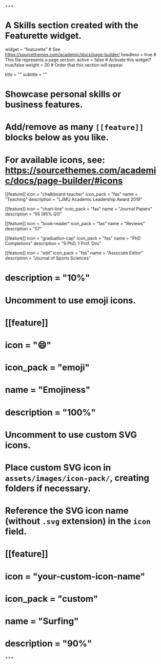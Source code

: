 +++
# A Skills section created with the Featurette widget.
widget = "featurette"  # See https://sourcethemes.com/academic/docs/page-builder/
headless = true  # This file represents a page section.
active = false  # Activate this widget? true/false
weight = 30  # Order that this section will appear.

title = ""
subtitle = ""

# Showcase personal skills or business features.
#
# Add/remove as many `[[feature]]` blocks below as you like.
#
# For available icons, see: https://sourcethemes.com/academic/docs/page-builder/#icons

[[feature]]
  icon = "chalkboard-teacher"
  icon_pack = "fas"
  name = "Teaching"
  description = "LJMU Academic Leadership Award 2019"   

[[feature]]
  icon = "chart-line"
  icon_pack = "fas"
  name = "Journal Papers"
  description = "55 (95% Q1)"  

[[feature]]
  icon = "book-reader"
  icon_pack = "fas"
  name = "Reviews"
  description = "57"  

[[feature]]
  icon = "graduation-cap"
  icon_pack = "fas"
  name = "PhD Completions"
  description = "9 PhD, 1 Prof. Doc"

[[feature]]
  icon = "edit"
  icon_pack = "fas"
  name = "Associate Editor"
  description = "Journal of Sports Sciences"


#  description = "10%"

# Uncomment to use emoji icons.
# [[feature]]
#  icon = ":smile:"
#  icon_pack = "emoji"
#  name = "Emojiness"
#  description = "100%"  

# Uncomment to use custom SVG icons.
# Place custom SVG icon in `assets/images/icon-pack/`, creating folders if necessary.
# Reference the SVG icon name (without `.svg` extension) in the `icon` field.
# [[feature]]
#  icon = "your-custom-icon-name"
#  icon_pack = "custom"
#  name = "Surfing"
#  description = "90%"

+++
